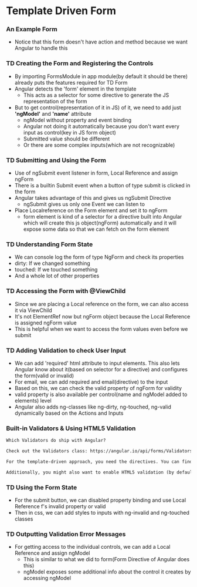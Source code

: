 # Template Driven Form

### An Example Form

* Notice that this form doesn't have action and method because we want Angular to handle this

### TD Creating the Form and Registering the Controls

* By importing FormsModule in app module(by default it should be there) already puts the features required for TD Form
* Angular detects the 'form' element in the template
  * This acts as a selector for some directive to generate the JS representation of the form
* But to get control(representation of it in JS) of it, we need to add just **'ngModel'** and **'name'** attribute
  * ngModel without property and event binding
  * Angular not doing it automatically because you don't want every input as control(key in JS form object)
  * Submitted value should be different
  * Or there are some complex inputs(which are not recognizable)

### TD Submitting and Using the Form

* Use of ngSubmit event listener in form, Local Reference and assign ngForm
* There is a builtin Submit event when a button of type submit is clicked in the form
* Angular takes advantage of this and gives us ngSubmit Directive
  * ngSubmit gives us only one Event we can listen to
* Place Localreference on the Form element and set it to ngForm
  * form element is kind of a selector for a directive built into Angular which will create this js object(ngForm) automatically and it will expose some data so that we can fetch on the form element

### TD Understanding Form State

* We can console log the form of type NgForm and check its properties
* dirty: If we changed something
* touched: If we touched something
* And a whole lot of other properties

### TD Accessing the Form with @ViewChild

* Since we are placing a Local reference on the form, we can also access it via ViewChild
* It's not ElementRef now but ngForm object because the Local Reference is assigned ngForm value
* This is helpful when we want to access the form values even before we submit

### TD Adding Validation to check User Input

* We can add 'required' html attribute to input elements. This also lets Angular know about it(based on selector for a directive) and configures the form(valid or invalid) 
* For email, we can add required and email(directive) to the input
* Based on this, we can check the valid property of ngForm for validity
* valid property is also available per control(name and ngModel added to elements) level
* Angular also adds ng-classes like ng-dirty, ng-touched, ng-valid dynamically based on the Actions and Inputs

### Built-in Validators & Using HTML5 Validation

```txt
Which Validators do ship with Angular? 

Check out the Validators class: https://angular.io/api/forms/Validators - these are all built-in validators, though that are the methods which actually get executed (and which you later can add when using the reactive approach).

For the template-driven approach, you need the directives. You can find out their names, by searching for "validator" in the official docs: https://angular.io/api?type=directive - everything marked with "D" is a directive and can be added to your template.

Additionally, you might also want to enable HTML5 validation (by default, Angular disables it). You can do so by adding the ngNativeValidate  to a control in your template.
```

### TD Using the Form State

* For the submit button, we can disabled property binding and use Local Reference f's invalid property or valid
* Then in css, we can add styles to inputs with ng-invalid and ng-touched classes

### TD Outputting Validation Error Messages

* For getting access to the individual controls, we can add a Local Reference and assign ngModel
  * This is similar to what we did to form(Form Directive of Angular does this)
  * ngModel exposes some additional info about the control it creates by accessing ngModel
